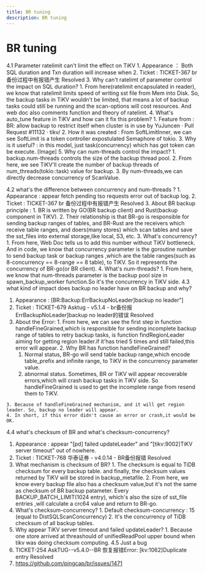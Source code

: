 ```yaml
---
title: BR tuning
description: BR tuning
---
```


# BR tuning

4.1 Parameter ratelimit can't limit the effect on TiKV
    1. Appearance ： Both SQL duration and Txn duration will increase when
    2. Ticket : TICKET-367 br 备份过程中有报错产生  Resolved
    3. Why can't ratelimt of parameter control the impact on SQL duration?
      1. From here(ratelimit encapsulated in reader), we know that ratelimit limits speed of writing sst file from Mem into Disk. So, the backup tasks in TiKV wouldn't be limited, that means a lot of backup tasks could still be running and the scan-options will cost resources. And web doc also comments function and theory of ratelimt.
    4. What's auto_tune feature in TiKV and how can it  fix this problem?
      1. Feature from : BR: allow backup to restrict itself when cluster is in use by YuJuncen · Pull Request #11132 · tikv/
      2. How it was created : From SoftLimitInner, we can see SoftLimit is a token controller expostulated Semaphore of tokio.
      3. Why is it useful? : in this model, just task(concurrency) which has got token can be execute.
[Image]
    5. Why can num-threads control the impact?
      1. backup.num-threads controls the size of the backup thread pool.
      2. From here, we see TiKV'll create the number of backup threads of num_threads(tokio::task) value for backup.
      3. By num-threads,we can directly decrease concurrency of ScanValue.

4.2 what's the difference between concurrency and num-threads ?
    1. Appearance : appear fetch pending tso requests error out of backup log.
    2. Ticket : TICKET-367 br 备份过程中有报错产生  Resolved
    3. About BR backup principle :
      1. BR is written by GO(BR backup client) and Rust(backup component in TiKV).
      2. Their relationship is that BR-go is responsible for sending backup ranges of tables, and BR-Rust are the receivers which receive table ranges,  and doers(many stores) which scan tables and save the sst_files into external storage,like local, S3, etc.
      3. What's concurrency?
        1. From here, Web Doc tells us to add this number without TiKV bottleneck. And in code, we know that concurrency parameter is the  goroutine number to send backup task or backup ranges ,which are the table ranges(such as 8-concurrency == 8-range == 8 table), to TiKV. So it represents the concurrency of BR-go(or BR client).
      4. What's num-threads?
        1. From here, we know that num-threads parameter is the backup pool size in spawn_backup_worker function.So it's the concurrency in TiKV side.
4.3 what kind of impact does backup no leader have on BR backup and why?

  1. Appearance : [BR:Backup:ErrBackupNoLeader]backup no leader”]
  2. Ticket : TICKET-679 Asktug - v5.1.4 - br备份报ErrBackupNoLeader]backup no leader的错误   Resolved
  3. About the Error:
    1. From here, we can see the first step in function handleFineGrained,which is responsible for sending incomplete backup range of tables to retry backup tasks, is function findRegionLeader aiming for getting region leader.if it'has tried 5 times and still failed,this error will appear.
    2. Why BR has function handleFineGrained?
      1. Normal status, BR-go will send table backup range,which encode table_prefix and infinite range, to TiKV in the concurrency parameter value.  
      2. abnormal status. Sometimes, BR or TiKV will appear recoverable errors,which will crash backup tasks in TiKV side. So handleFineGrained is used to get the incomplete range from resend them to TiKV.

    3. Because of handleFineGrained mechanism, and it will get region leader. So, backup no leader will appear.
    4. In short, if this error didn't cause an error or crash,it would be OK.
4.4 what's checksum of BR and what's checksum-concurrency?

  1. Appearance : appear "[pd] failed updateLeader" and "[tikv:9002]TiKV server timeout" out of nowhere.
  2. Ticket : TICKET-768 华泰证券 - v4.0.14 - BR备份报错  Resolved
  3. What mechanism is checksum of BR?
    1. The checksum is equal to TiDB checksum for every backup table. and finally, the checksum values returned by TiKV will be stored in backup_metafile.
    2. From here, we know every backup file also has a checksum value,but it's not the same as checksum of BR backup patameter. Every BACKUP_BATCH_LIMIT(1024 entry), which's also the size of sst_file entries ,will calculate a crc64 value and return to BR-go.
  4. What's checksum-concurrency?
    1. Default checksum-concurrency : 15 (equal to DistSQLScanConcurrency)
    2. It's the concurrency of TiDB checksum of all backup tables.
  5. Why appear TiKV server timeout and failed updateLeader?
    1. Because one store arrived at threashould of unifiedReadPool upper bound when tikv was doing checksum computing.
4.5 Just a bug
  1. TICKET-254 AskTUG--v5.4.0--BR 恢复报错Error: [kv:1062]Duplicate entry  Resolved
  2. <https://github.com/pingcap/br/issues/1471>
